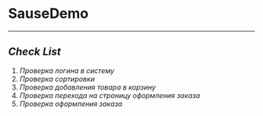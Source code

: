 # SauseDemo 
___
## ***Check List***

1. *Проверка логина в систему*
2. *Проверка сортировки*
3. *Проверка добавления товара в корзину*
4. *Проверка перехода на страницу оформления заказа*
5. *Проверка оформления заказа*